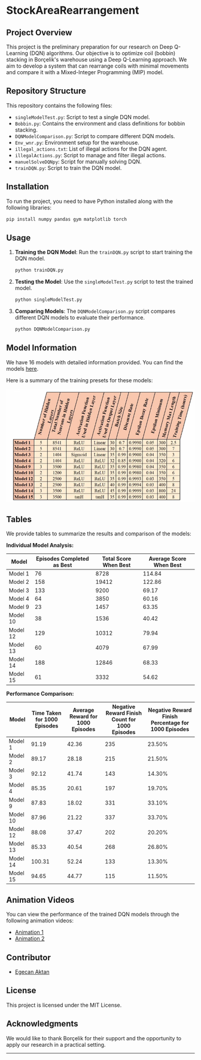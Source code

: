 # StockAreaRearrangement

## Project Overview

This project is the preliminary preparation for our research on Deep Q-Learning (DQN) algorithms. Our objective is to optimize coil (bobbin) stacking in Borçelik's warehouse using a Deep Q-Learning approach. We aim to develop a system that can rearrange coils with minimal movements and compare it with a Mixed-Integer Programming (MIP) model.

## Repository Structure

This repository contains the following files:

- `singleModelTest.py`: Script to test a single DQN model.
- `Bobbin.py`: Contains the environment and class definitions for bobbin stacking.
- `DQNModelComparison.py`: Script to compare different DQN models.
- `Env_wnr.py`: Environment setup for the warehouse.
- `illegal_actions.txt`: List of illegal actions for the DQN agent.
- `illegalActions.py`: Script to manage and filter illegal actions.
- `manuelSolveDQNpy`: Script for manually solving DQN.
- `trainDQN.py`: Script to train the DQN model.

## Installation

To run the project, you need to have Python installed along with the following libraries:

```bash
pip install numpy pandas gym matplotlib torch
```

## Usage

1. **Training the DQN Model**:
   Run the `trainDQN.py` script to start training the DQN model.

   ```bash
   python trainDQN.py
   ```

2. **Testing the Model**:
   Use the `singleModelTest.py` script to test the trained model.

   ```bash
   python singleModelTest.py
   ```

3. **Comparing Models**:
   The `DQNModelComparison.py` script compares different DQN models to evaluate their performance.

   ```bash
   python DQNModelComparison.py
   ```

## Model Information

We have 16 models with detailed information provided. You can find the models [here](https://drive.google.com/drive/folders/18kGgmX7K4KekBOEH6yYIde4umpgRj7Hy).

Here is a summary of the training presets for these models:

![Training Presets](Presets.png)

## Tables

We provide tables to summarize the results and comparison of the models:

**Individual Model Analysis:**

| Model | Episodes Completed as Best | Total Score When Best | Average Score When Best |
|-------|-----------------------------|-----------------------|-------------------------|
| Model 1 | 76 | 8728 | 114.84 |
| Model 2 | 158 | 19412 | 122.86 |
| Model 3 | 133 | 9200 | 69.17 |
| Model 4 | 64 | 3850 | 60.16 |
| Model 9 | 23 | 1457 | 63.35 |
| Model 10 | 38 | 1536 | 40.42 |
| Model 12 | 129 | 10312 | 79.94 |
| Model 13 | 60 | 4079 | 67.99 |
| Model 14 | 188 | 12846 | 68.33 |
| Model 15 | 61 | 3332 | 54.62 |

**Performance Comparison:**

| Model | Time Taken for 1000 Episodes | Average Reward for 1000 Episodes | Negative Reward Finish Count for 1000 Episodes | Negative Reward Finish Percentage for 1000 Episodes |
|-------|------------------------------|----------------------------------|-----------------------------------------------|---------------------------------------------------|
| Model 1 | 91.19 | 42.36 | 235 | 23.50% |
| Model 2 | 89.17 | 28.18 | 215 | 21.50% |
| Model 3 | 92.12 | 41.74 | 143 | 14.30% |
| Model 4 | 85.35 | 20.61 | 197 | 19.70% |
| Model 9 | 87.83 | 18.02 | 331 | 33.10% |
| Model 10 | 87.96 | 21.22 | 337 | 33.70% |
| Model 12 | 88.08 | 37.47 | 202 | 20.20% |
| Model 13 | 85.33 | 40.54 | 268 | 26.80% |
| Model 14 | 100.31 | 52.24 | 133 | 13.30% |
| Model 15 | 94.65 | 44.77 | 115 | 11.50% |

## Animation Videos

You can view the performance of the trained DQN models through the following animation videos:

- [Animation 1](path_to_animation1.mp4)
- [Animation 2](path_to_animation2.mp4)

## Contributor

- [Egecan Aktan](egecan.aktan@ozu.edu.tr)

## License

This project is licensed under the MIT License.

## Acknowledgments

We would like to thank Borçelik for their support and the opportunity to apply our research in a practical setting.

---
```